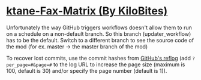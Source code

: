 # [ktane-Fax-Matrix (By KiloBites)](https://github.com/KiloBites/ktane-Fax-Matrix)

Unfortunately the way GitHub triggers workflows doesn't allow them to run on a schedule on a non-default branch. So this branch (updater_workflow) has to be the default. Switch to a different branch to see the source code of the mod (for ex. master -> the master branch of the mod)

To recover lost commits, use the commit hashes from [GitHub's reflog](https://api.github.com/repos/KtaneModules/ktane-Fax-Matrix-KiloBites/events) (add `?per_page=#&page=#` to the log URL to increase the page size (maximum is 100, default is 30) and/or specify the page number (default is 1)).
